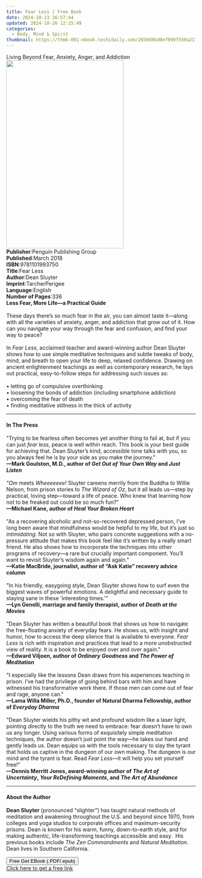 ```yaml
---
title: Fear Less | Free Book
date: 2024-10-23 16:57:44
updated: 2024-10-26 12:15:49
categories:
  - Body, Mind & Spirit
thumbnail: https://thmb-001-ebook.techidaily.com/2039d8bd0ef099f550a217429bee2f0ceab165a18c1689e95aea2ab5603ce2cd.jpg
---
```

<main id="book-container">
  <div class="flex flex-col">
    <div class="book-brief flex-1 py-6 px-4 sm:p-6 md:py-10 md:px-8">
      <!-- brief-->
      <div class="book-brief-main">
        Living Beyond Fear, Anxiety, Anger, and Addiction
      </div>
    </div>
    <div
      class="book-meta-info flex-1 grid gap-4 col-start-1 col-end-3 row-start-1 sm:mb-6 sm:grid-cols-4 lg:gap-6 lg:col-start-2 lg:row-end-6 lg:row-span-6 lg:mb-0"
    >
      <div
        class="book-meta-info-left place-content-center mt-4 p-4 text-sm leading-6 col-start-2 col-span-2 dark:text-slate-400"
      >
        <img
          class="w-full h-500 object-cover rounded-lg sm:h-255 sm:col-span-2 lg:col-span-full"
          src="https://img-001-ebook.techidaily.com/7dc5a0edd725157d82f3ceb6561b0e54d5adb7e6e7b0a357ad194f2edd737d50.jpg"
          alt=""
          width="312"
          height="500"
        />
      </div>
      <div
        class="book-meta-info-right mt-2 col-start-1 row-start-2 col-span-3 self-center"
      >
        <!-- meta data  -->
        <div class="flex flex-col px-4 md:px-8">
          <div class="flex-1">
            <strong>Publisher</strong>:<span class="px-2"
              >Penguin Publishing Group</span
            >
          </div>
          <div class="flex-1">
            <strong>Published</strong>:<span class="px-2">March 2018</span>
          </div>
          <div class="flex-1">
            <strong>ISBN</strong>:<span class="px-2">9781101993750</span>
          </div>
          <div class="flex-1">
            <strong>Title</strong>:<span class="px-2">Fear Less</span>
          </div>
          <div class="flex-1">
            <strong>Author</strong>:<span class="px-2">Dean Sluyter</span>
          </div>
          <div class="flex-1">
            <strong>Imprint</strong>:<span class="px-2">TarcherPerigee</span>
          </div>
          <div class="flex-1">
            <strong>Language</strong>:<span class="px-2">English</span>
          </div>
          <div class="flex-1">
            <strong>Number of Pages</strong>:<span class="px-2">336</span>
          </div>
        </div>
      </div>
    </div>
    <div class="book-description flex-1 py-6 px-4 sm:p-6 md:py-10 md:px-8">
      <div class="book-description-main">
        <div accordion-content="" id="description">
          <b>Less Fear, More Life—a Practical Guide</b><br />
          &nbsp;<br />These days there’s so much fear in the air, you can almost
          taste it—along with all the varieties of anxiety, anger, and addiction
          that grow out of it. How can you navigate your way through the fear
          and confusion, and find your way to peace?<br /><br />
          In <i>Fear Less</i>, acclaimed teacher and award-winning author Dean
          Sluyter shows how to use simple meditative techniques and subtle
          tweaks of body, mind, and breath to open your life to deep, relaxed
          confidence. Drawing on ancient enlightenment teachings as well as
          contemporary research, he lays out practical, easy-to-follow steps for
          addressing such issues as:<br /><br />• letting go of compulsive
          overthinking<br />
          • loosening the bonds of addiction (including smartphone addiction)<br />
          • overcoming the fear of death<br />
          • finding meditative stillness in the thick of activity
        </div>
        <div class="accordion-fader"></div>
      </div>
    </div>
    <div class="book-excerpts flex-1 py-6 px-4 sm:p-6 md:py-10 md:px-8">
      <!-- excerpts-->
      <div class="book-excerpts-main">
        <hr />
        <h4 class="placeholder placeholder-heading">
          <span>In The Press</span>
        </h4>
        <p>
          "Trying to be fearless often becomes yet another thing to fail at, but
          if you can just <i>fear less</i>, peace&nbsp;is well within reach.
          This book<i> </i>is your best guide for achieving that. Dean Sluyter’s
          kind, accessible tone talks&nbsp;<i>with</i>&nbsp;you, so you always
          feel he is by your side as you make the journey."<br />
          <b
            >—Mark Goulston, M.D., author of&nbsp;<i>Get Out of Your Own Way</i
            >&nbsp;and&nbsp;<i>Just Listen</i></b
          ><br />
          &nbsp;<br />
          <i>"Om</i>&nbsp;meets&nbsp;<i>Wheeeeeee!</i>&nbsp;Sluyter&nbsp;careens
          merrily from the Buddha to Willie Nelson, from prison stories
          to&nbsp;<i>The Wizard of Oz</i>, but it all leads us—step by
          practical, loving step—toward a life of peace. Who knew that learning
          how not to be freaked out could be so much fun?"<br />
          <b>—Michael Kane, author of&nbsp;<i>Heal Your Broken Heart</i></b
          ><br />
          &nbsp;<br />"As a recovering alcoholic and not-so-recovered depressed
          person, I’ve long been aware that mindfulness would be helpful to my
          life, but it’s just so <i>intimidating</i>. Not so with Sluyter, who
          pairs concrete suggestions with a no-pressure attitude that makes this
          book feel like it’s written by a really smart friend. He also shows
          how to incorporate the techniques into other programs of recovery—a
          rare but crucially important component. You’ll want to revisit
          Sluyter’s wisdom again and again."<br />
          <b
            >—Katie MacBride, journalist, author of “Ask Katie” recovery advice
            column</b
          ><br />
          <i>&nbsp;</i><br />"In his friendly, easygoing style, Dean Sluyter
          shows&nbsp;how to surf even the biggest waves of powerful emotions. A
          delightful and necessary guide to staying sane in these 'interesting
          times.'"<br />
          <b
            >—Lyn Genelli, marriage and family therapist, author of<i
              >&nbsp;Death at the Movies</i
            ></b
          ><br />
          &nbsp;<br />"Dean Sluyter has written a beautiful book that shows us
          how to navigate the free-floating anxiety of everyday fears. He shows
          us, with insight and humor, how to access the deep silence that is
          available to everyone.&nbsp;<i>Fear Less</i>&nbsp;is rich with
          inspiration and practices that lead to a more unobstructed view of
          reality. It is a book to be enjoyed over and over again."<br />
          <b
            >—Edward Viljoen, author of <i>Ordinary Goodness</i> and
            <i>The Power of Meditation<br /></i></b
          ><br />"I especially like the lessons Dean draws from his experiences
          teaching in prison. I’ve had the privilege of going behind bars with
          him and have witnessed his transformative work there. If those men can
          come out of fear and rage, anyone can."<br />
          <b
            >—Lama Willa Miller, Ph.D., founder of Natural Dharma Fellowship,
            author of <i>Everyday Dharma</i></b
          ><br />
          &nbsp;<br />"Dean Sluyter wields his pithy wit and profound wisdom
          like a laser light, pointing directly to the truth we need to embrace:
          fear doesn’t have to own us any longer. Using various forms of
          exquisitely simple meditation techniques, the author doesn’t just
          point the way—he takes our hand and gently leads us. Dean equips us
          with the tools necessary to slay the tyrant that holds us captive in
          the dungeon of our own making. The dungeon is our mind and the tyrant
          is fear. Read&nbsp;<i>Fear Less</i>—it will help&nbsp;you&nbsp;set
          yourself free!"<br />
          <b
            >—Dennis Merritt Jones, award-winning author of&nbsp;<i
              >The Art of Uncertainty</i
            >,&nbsp;<i>Your ReDefining Moments</i>, and<i
              >&nbsp;The Art of Abundance&nbsp;</i
            ></b
          >
        </p>
      </div>
    </div>
    <div class="book-about-author flex-1 py-6 px-4 sm:p-6 md:py-10 md:px-8">
      <!-- about author-->
      <div class="book-main-author-main">
        <hr />
        <h4 class="placeholder placeholder-heading">
          <span>About the Author</span>
        </h4>
        <p>
          <b>Dean Sluyter</b> (pronounced “slighter”) has taught natural methods
          of meditation and awakening throughout the U.S. and beyond since 1970,
          from colleges and yoga studios to corporate offices and
          maximum-security prisons. Dean is known for his warm, funny,
          down-to-earth style, and for making authentic, life-transforming
          teachings accessible and easy.&nbsp; His previous books include
          <i>The Zen Commandments</i> and <i>Natural Meditation</i>. Dean lives
          in Southern California.
        </p>
      </div>
    </div>
    <div class="book-free-get flex-1 py-6 px-4 sm:p-6 md:py-10 md:px-8">
      <button
        id="btn-free-get"
        class="bg-blue-500 hover:bg-blue-700 text-white font-bold py-2 px-4 rounded"
      >
        Free Get EBook (.PDF/.epub)
      </button>
      <div id="countdown-display" class="px-2 text-lg mt-2"></div>
      <a
        id="free-link"
        class="hidden bg-blue-500 hover:bg-blue-700 text-white font-bold py-2 px-4 rounded"
        href="https://www.ebooks.com/en-us/book/95793115/fear-less/dean-sluyter/"
        target="_blank"
        >Click here to get a free link</a
      >
    </div>
    <script>
      let countdownTime = 0;
      let countdownInterval = null;
      document
        .getElementById('btn-free-get')
        .addEventListener('click', startCountdown);
      function startCountdown() {
        countdownTime = new Date().getTime() + 60000 * 3;
        countdownInterval = setInterval(updateCountdown, 1000);
        document.getElementById('btn-free-get').disabled = true;
        document
          .getElementById('btn-free-get')
          .classList.add('bg-gray-500', 'cursor-not-allowed');
      }
      function updateCountdown() {
        let currentTime = new Date().getTime();
        let timeLeft = countdownTime - currentTime;
        let secondsLeft = Math.floor(timeLeft / 1000);
        document.getElementById('countdown-display').innerHTML =
          `Remaining time: ${secondsLeft} seconds.`;
        if (secondsLeft <= 0) {
          clearInterval(countdownInterval);
          document.getElementById('btn-free-get').classList.add('hidden');
          document.getElementById('free-link').classList.remove('hidden');
          document.getElementById('countdown-display').innerHTML = '';
        }
      }
    </script>
  </div>
</main>
